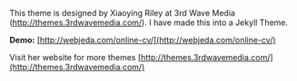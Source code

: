This theme is designed by Xiaoying Riley at 3rd Wave Media (http://themes.3rdwavemedia.com/).
I have made this into a Jekyll Theme.

**Demo:** [http://webjeda.com/online-cv/](http://webjeda.com/online-cv/)

Visit her website for more themes [http://themes.3rdwavemedia.com/](http://themes.3rdwavemedia.com/)